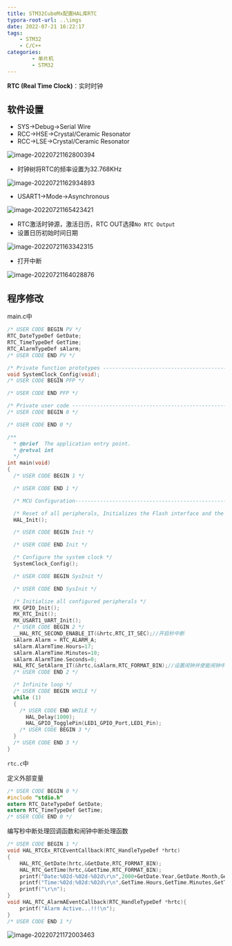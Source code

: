 ```yaml
---
title: STM32CubeMx配置HAL库RTC
typora-root-url: ..\imgs
date: 2022-07-21 16:22:17
tags: 
    - STM32
    - C/C++
categories: 
        - 单片机
        - STM32
---
```


**RTC (Real Time Clock)**：实时时钟

## 软件设置

- SYS->Debug->Serial Wire
- RCC->HSE->Crystal/Ceramic Resonator
- RCC->LSE->Crystal/Ceramic Resonator

![image-20220721162800394](https://ghigher-picture-bed.oss-cn-qingdao.aliyuncs.com/img/image-20220721162800394.png)

- 时钟树将RTC的频率设置为32.768KHz

![image-20220721162934893](https://ghigher-picture-bed.oss-cn-qingdao.aliyuncs.com/img/image-20220721162934893.png)

- USART1->Mode->Asynchronous

![image-20220721165423421](https://ghigher-picture-bed.oss-cn-qingdao.aliyuncs.com/img/image-20220721165423421.png)

- RTC激活时钟源，激活日历，RTC OUT选择`No RTC Output`
- 设置日历初始时间日期

![image-20220721163342315](https://ghigher-picture-bed.oss-cn-qingdao.aliyuncs.com/img/image-20220721163342315.png)

- 打开中断

![image-20220721164028876](https://ghigher-picture-bed.oss-cn-qingdao.aliyuncs.com/img/image-20220721164028876.png)

## 程序修改

main.c中

```c
/* USER CODE BEGIN PV */
RTC_DateTypeDef GetDate;
RTC_TimeTypeDef GetTime;
RTC_AlarmTypeDef sAlarm;
/* USER CODE END PV */

/* Private function prototypes -----------------------------------------------*/
void SystemClock_Config(void);
/* USER CODE BEGIN PFP */

/* USER CODE END PFP */

/* Private user code ---------------------------------------------------------*/
/* USER CODE BEGIN 0 */

/* USER CODE END 0 */

/**
  * @brief  The application entry point.
  * @retval int
  */
int main(void)
{
  /* USER CODE BEGIN 1 */

  /* USER CODE END 1 */

  /* MCU Configuration--------------------------------------------------------*/

  /* Reset of all peripherals, Initializes the Flash interface and the Systick. */
  HAL_Init();

  /* USER CODE BEGIN Init */

  /* USER CODE END Init */

  /* Configure the system clock */
  SystemClock_Config();

  /* USER CODE BEGIN SysInit */

  /* USER CODE END SysInit */

  /* Initialize all configured peripherals */
  MX_GPIO_Init();
  MX_RTC_Init();
  MX_USART1_UART_Init();
  /* USER CODE BEGIN 2 */
  __HAL_RTC_SECOND_ENABLE_IT(&hrtc,RTC_IT_SEC);//开启秒中断
  sAlarm.Alarm = RTC_ALARM_A;
  sAlarm.AlarmTime.Hours=17;
  sAlarm.AlarmTime.Minutes=10;
  sAlarm.AlarmTime.Seconds=0;
  HAL_RTC_SetAlarm_IT(&hrtc,&sAlarm,RTC_FORMAT_BIN);//设置闹钟并使能闹钟中断
  /* USER CODE END 2 */

  /* Infinite loop */
  /* USER CODE BEGIN WHILE */
  while (1)
  {
    /* USER CODE END WHILE */
      HAL_Delay(1000);
      HAL_GPIO_TogglePin(LED1_GPIO_Port,LED1_Pin);
    /* USER CODE BEGIN 3 */
  }
  /* USER CODE END 3 */
}
```

`rtc.c`中

定义外部变量

```c
/* USER CODE BEGIN 0 */
#include "stdio.h"
extern RTC_DateTypeDef GetDate;
extern RTC_TimeTypeDef GetTime;
/* USER CODE END 0 */
```

编写秒中断处理回调函数和闹钟中断处理函数

```c
/* USER CODE BEGIN 1 */
void HAL_RTCEx_RTCEventCallback(RTC_HandleTypeDef *hrtc)
{
    HAL_RTC_GetDate(hrtc,&GetDate,RTC_FORMAT_BIN);
    HAL_RTC_GetTime(hrtc,&GetTime,RTC_FORMAT_BIN);
    printf("Date:%02d-%02d-%02d\r\n",2000+GetDate.Year,GetDate.Month,GetDate.Date);
    printf("Time:%02d:%02d:%02d\r\n",GetTime.Hours,GetTime.Minutes,GetTime.Seconds);
    printf("\r\n");
}
void HAL_RTC_AlarmAEventCallback(RTC_HandleTypeDef *hrtc){
    printf("Alarm Active...!!!\n");
}
/* USER CODE END 1 */
```

![image-20220721172003463](https://ghigher-picture-bed.oss-cn-qingdao.aliyuncs.com/img/image-20220721172003463.png)
